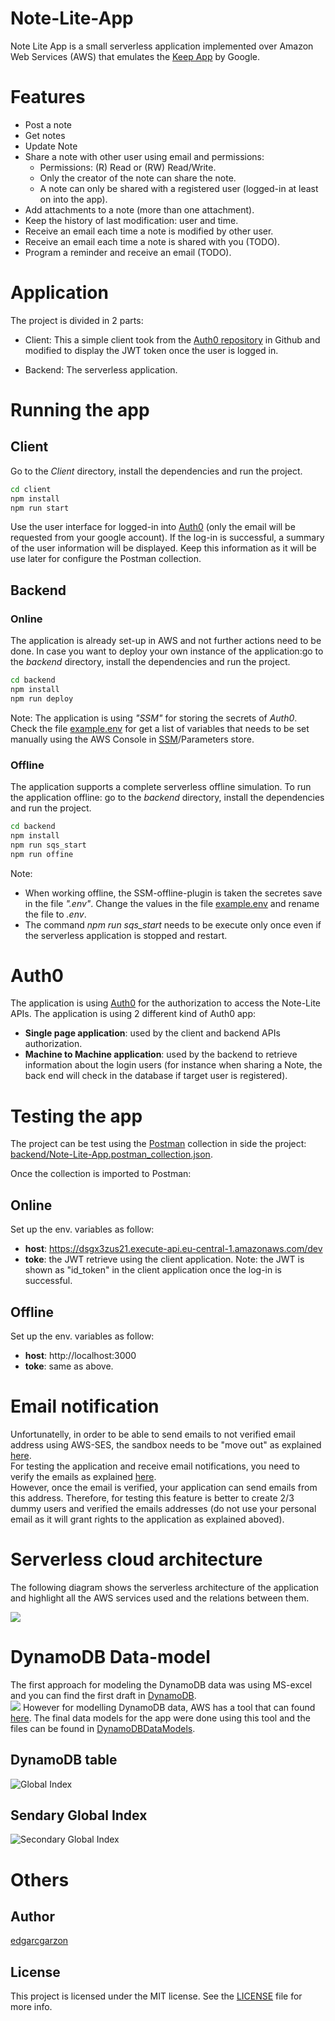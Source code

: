 # Note-Lite-App

Note Lite App is a small serverless application implemented over Amazon Web Services (AWS) that emulates the [Keep App](https://keep.google.com/) by Google.

# Features
- Post a note
- Get notes
- Update Note
- Share a note with other user using email and permissions:
    - Permissions: (R) Read or (RW) Read/Write.
    - Only the creator of the note can share the note.
    - A note can only be shared with a registered user (logged-in at least on into the app).
- Add attachments to a note (more than one attachment).
- Keep the history of last modification: user and time.
- Receive an email each time a note is modified by other user.
- Receive an email each time a note is shared with you (TODO).
- Program a reminder and receive an email (TODO).

# Application

The project is divided in 2 parts:
- Client: This a simple client took from the [Auth0 repository](https://github.com/auth0-samples/auth0-nodejs-webapp-sample/) in Github and modified to display the JWT token once the user is logged in.

- Backend: The serverless application.

# Running the app

## Client
Go to the *Client* directory, install the dependencies and run the project.
```bash
cd client
npm install
npm run start
```
Use the user interface for logged-in into [Auth0](https://auth0.com/) (only the email will be requested from your google account). If the log-in is successful, a summary of the user information will be displayed. Keep this information as it will be use later for configure the Postman collection.

## Backend

### Online
The application is already set-up in AWS and not further actions need to be done.
In case you want to deploy your own instance of the application:go to the *backend* directory, install the dependencies and run the project.
```bash
cd backend
npm install
npm run deploy
```
Note: The application is using *"SSM"* for storing the secrets of *Auth0*. Check the file [example.env](./backend/example.env) for get a list of variables that needs to be set manually using the AWS Console in [SSM](https://docs.aws.amazon.com/systems-manager/latest/userguide/what-is-systems-manager.html)/Parameters store.
### Offline
The application supports a complete serverless offline simulation. To run  the application offline: go to the *backend* directory, install the dependencies and run the project.
```bash
cd backend
npm install
npm run sqs_start
npm run offine
```
Note: 
- When working offline, the SSM-offline-plugin is taken the secretes save in the file *".env"*. Change the values in the file [example.env](./backend/example.env) and rename the file to *.env*.
- The command *npm run sqs_start* needs to be execute only once even if the serverless application is stopped and restart.

# Auth0
The application is using [Auth0](https://auth0.com/) for the authorization to access the Note-Lite APIs. The application is using 2 different kind of Auth0 app:
- **Single page application**: used by the client and backend APIs authorization.
- **Machine to Machine application**: used by the backend to retrieve information about the login users (for instance when sharing a Note, the back end will check in the database if target user is registered).

# Testing the app

The project can be test using the [Postman](https://www.postman.com/) collection in side the project: [backend/Note-Lite-App.postman_collection.json](./backend/Note-Lite-App.postman_collection.json).

Once the collection is imported to Postman:

## Online
Set up the env. variables as follow:
- **host**: https://dsgx3zus21.execute-api.eu-central-1.amazonaws.com/dev 
- **toke**: the JWT retrieve using the client application. Note:  the JWT is shown as "id_token" in the client application once the log-in is successful.   

## Offline
Set up the env. variables as follow:
- **host**: http://localhost:3000
- **toke**: same as above.  

# Email notification

Unfortunatelly, in order to be able to send emails to not verified email address using AWS-SES, the sandbox needs to be "move out" as explained [here](https://docs.aws.amazon.com/ses/latest/DeveloperGuide/request-production-access.html).
<br> For testing the application and receive email notifications, you need to verify the emails as explained [here](https://docs.aws.amazon.com/ses/latest/DeveloperGuide/verify-email-addresses.html).<br>
 However, once the email is verified, your application can send emails from this address. Therefore, for testing this feature is better to create 2/3 dummy users and verified the emails  addresses (do not use your personal email as it will grant rights to the application as explained aboved).<br>

# Serverless cloud architecture

The following diagram shows the serverless architecture of the application and highlight all the AWS services used and the relations between them. 

![](doc/Note-Lite-Architecture.jpg)

# DynamoDB Data-model

The first approach for modeling the DynamoDB data was using MS-excel and you can find the first draft in [DynamoDB](doc/DynamoDB.xlsx). <br>
![](doc/DynamoDB.png)
However for modelling DynamoDB data, AWS has a tool that can found [here](https://docs.aws.amazon.com/amazondynamodb/latest/developerguide/workbench.html). The final data models for the app were done using this tool and the files can be found in [DynamoDBDataModels](backend/DynamoDBDataModels). 

## DynamoDB table
![Global Index](doc/GI.png) 

## Sendary Global Index
![Secondary Global Index](doc/SGI1.png)

# Others 
## Author

[edgarcgarzon](https://github.com/edgarcgarzon)

## License

This project is licensed under the MIT license. See the [LICENSE](LICENSE) file for more info.
